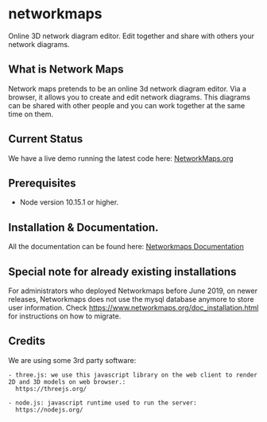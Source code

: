 # networkmaps

Online 3D network diagram editor. Edit together and share with others your network diagrams.

## What is Network Maps

Network maps pretends to be an online 3d network diagram editor. Via a browser, it allows you to create and edit network diagrams. This diagrams can be shared with other people and you can work together at the same time on them.

## Current Status

We have a live demo running the latest code here:
[NetworkMaps.org](https://app.networkmaps.org)

## Prerequisites

- Node version 10.15.1 or higher.

## Installation & Documentation.

All the documentation can be found here: [Networkmaps Documentation](https://www.networkmaps.org/documentation)

## Special note for already existing installations
For administrators who deployed Networkmaps before June 2019, on newer releases, Networkmaps does not use the mysql database anymore to store user information. 
Check https://www.networkmaps.org/doc_installation.html for instructions on how to migrate.
## Credits

We are using some 3rd party software:

    - three.js: we use this javascript library on the web client to render 2D and 3D models on web browser.:
      https://threejs.org/

    - node.js: javascript runtime used to run the server:
      https://nodejs.org/

